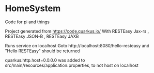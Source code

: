 # HomeSystem
Code for pi and things

Project generated from 
https://code.quarkus.io/
With RESTEasy Jax-rs , RESTEasy JSON-B , RESTEasy JAXB


Runs service on localhost
Goto http://localhost:8080/hello-resteasy and "Hello RESTEasy" should be returned

quarkus.http.host=0.0.0.0
was added to src/main/resources/application.properties, to not host on localhost
